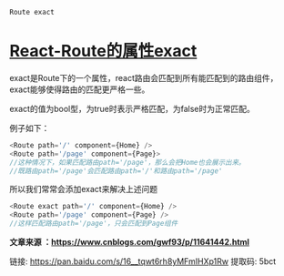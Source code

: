 ```
Route exact
```

# [React-Route的属性exact](https://www.cnblogs.com/superlizhao/p/9280122.html)

exact是Route下的一个属性，react路由会匹配到所有能匹配到的路由组件，exact能够使得路由的匹配更严格一些。

exact的值为bool型，为true时表示严格匹配，为false时为正常匹配。

例子如下：

```javascript
<Route path='/' component={Home} />
<Route path='/page' component={Page}>
//这种情况下，如果匹配路由path='/page'，那么会把Home也会展示出来。
//既路由path='/page'会匹配路由path='/'和路由path='/page'
```

所以我们常常会添加exact来解决上述问题

```javascript
<Route exact path='/' component={Home} />
<Route path='/page' component={Page} />
//这样匹配路由path='/page'，只会匹配到Page组件
```

**文章来源 ：https://www.cnblogs.com/gwf93/p/11641442.html**





链接: https://pan.baidu.com/s/16__tqwt6rh8yMFmIHXp1Rw 提取码: 5bct